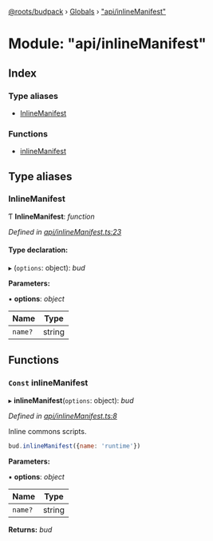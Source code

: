 [@roots/budpack](../README.md) › [Globals](../globals.md) › ["api/inlineManifest"](_api_inlinemanifest_.md)

# Module: "api/inlineManifest"

## Index

### Type aliases

* [InlineManifest](_api_inlinemanifest_.md#inlinemanifest)

### Functions

* [inlineManifest](_api_inlinemanifest_.md#const-inlinemanifest)

## Type aliases

###  InlineManifest

Ƭ **InlineManifest**: *function*

*Defined in [api/inlineManifest.ts:23](https://github.com/roots/bud-support/blob/5f43850/src/budpack/builder/api/inlineManifest.ts#L23)*

#### Type declaration:

▸ (`options`: object): *bud*

**Parameters:**

▪ **options**: *object*

Name | Type |
------ | ------ |
`name?` | string |

## Functions

### `Const` inlineManifest

▸ **inlineManifest**(`options`: object): *bud*

*Defined in [api/inlineManifest.ts:8](https://github.com/roots/bud-support/blob/5f43850/src/budpack/builder/api/inlineManifest.ts#L8)*

Inline commons scripts.

```js
bud.inlineManifest({name: 'runtime'})
```

**Parameters:**

▪ **options**: *object*

Name | Type |
------ | ------ |
`name?` | string |

**Returns:** *bud*
